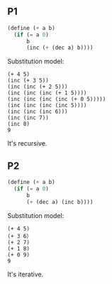 ## P1

``` scheme
(define (+ a b)
  (if (= a 0)
      b
      (inc (+ (dec a) b))))
```

Substitution model:

```
(+ 4 5)
(inc (+ 3 5))
(inc (inc (+ 2 5)))
(inc (inc (inc (+ 1 5))))
(inc (inc (inc (inc (+ 0 5)))))
(inc (inc (inc (inc 5))))
(inc (inc (inc 6)))
(inc (inc 7))
(inc 8)
9
```

It's recursive.

## P2

``` scheme
(define (+ a b)
  (if (= a 0)
      b
      (+ (dec a) (inc b))))
```

Substitution model:

```
(+ 4 5)
(+ 3 6）
(+ 2 7)
(+ 1 8)
(+ 0 9)
9
```

It's iterative.

